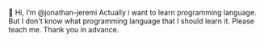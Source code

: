 👋 Hi, I’m @jonathan-jeremi
Actually i want to learn programming language. But I don't know what programming language that I should learn it.
Please teach me. Thank you in advance.

